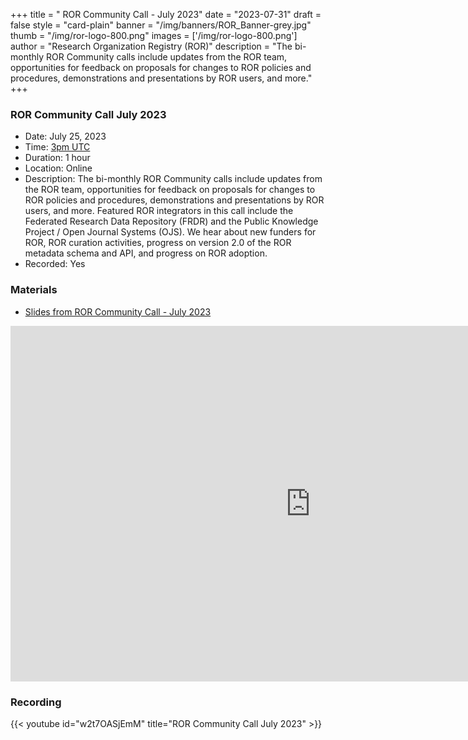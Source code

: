 +++
title = " ROR Community Call - July 2023" 
date = "2023-07-31" 
draft = false 
style = "card-plain" 
banner = "/img/banners/ROR_Banner-grey.jpg" 
thumb = "/img/ror-logo-800.png" 
images = ['/img/ror-logo-800.png']
author = "Research Organization Registry (ROR)" 
description = "The bi-monthly ROR Community calls include updates from the ROR team, opportunities for feedback on proposals for changes to ROR policies and procedures, demonstrations and presentations by ROR users, and more."
+++

### ROR Community Call July 2023
- Date: July 25, 2023 
- Time: [3pm UTC](https://dateful.com/eventlink/2730218384)
- Duration: 1 hour
- Location: Online
- Description: The bi-monthly ROR Community calls include updates from the ROR team, opportunities for feedback on proposals for changes to ROR policies and procedures, demonstrations and presentations by ROR users, and more. Featured ROR integrators in this call include the Federated Research Data Repository (FRDR) and the Public Knowledge Project / Open Journal Systems (OJS). We hear about new funders for ROR, ROR curation activities, progress on version 2.0 of the ROR metadata schema and API, and progress on ROR adoption.
- Recorded: Yes

### Materials

- [Slides from ROR Community Call - July 2023](https://docs.google.com/presentation/d/1T3Nv-HeILw9Yl7HRg39SuT3Chr7kLoV87PqQnnk5xbQ/edit?usp=sharing)

<iframe src="https://docs.google.com/presentation/d/e/2PACX-1vRNXGB267S6IZ50X0DNAD_qauN_KCDBWjxftY8H9ekhXlUdlqqj1EwF3w2folOZpwwCL5vECg01Ss50/embed?start=false&loop=false&delayms=3000" frameborder="0" width="960" height="569" allowfullscreen="true" mozallowfullscreen="true" webkitallowfullscreen="true"></iframe>

### Recording 

{{< youtube id="w2t7OASjEmM" title="ROR Community Call July 2023" >}}


